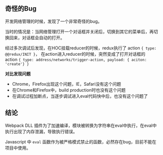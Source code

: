 ## 奇怪的Bug

开发网络管理的时候，发现了一个非常奇怪的bug。

当时的情况是：当网络管理打开一个对话框并关闭后，切换到其它的菜单后，再切换回来，对话框会自动的打开。

经过多次调试后发现，在HOC挂载reducer的时候，redux执行了 action `{ type: @@redux/INIT }`，
在action进入reducer的时候，突然变成了打开对话框的 action `{ type: address/networks/trigger-action, payload: { aciton: 'create'} }`

**对比发现问题**

- Chrome，Firefox出现这个问题，IE，Safari没有这个问题
- 在Chrome和Firefox中，build production时也没有这个问题
- 在调试过程加断点，当逐步调试进入eval代码快中后，也没有这个问题了

## 结论

Webpack DLL 插件为了加速编译，模块被转换为字符串在eval中执行，在eval中执行出现了内存泄漏，导致执行错误。

Javascript 中 `eval` 函数作为被严格模式禁止的函数，必然存在bug，目前不能在项目中使用。

